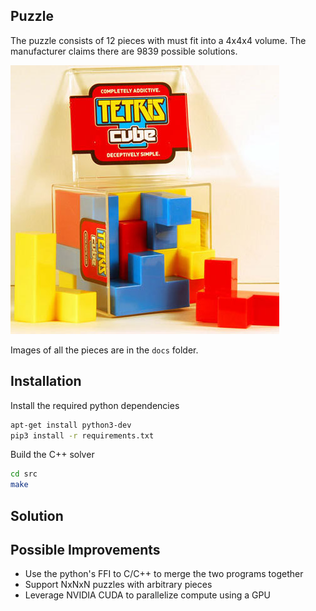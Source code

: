 ## Puzzle

The puzzle consists of 12 pieces with must fit into a 4x4x4 volume. The manufacturer claims there are 9839 possible solutions.

![](docs/puzzle.jpg)

Images of all the pieces are in the `docs` folder.

## Installation

Install the required python dependencies

```bash
apt-get install python3-dev
pip3 install -r requirements.txt 
```

Build the C++ solver

```bash
cd src
make
```



## Solution

## Possible Improvements

- Use the python's FFI to C/C++ to merge the two programs together
- Support NxNxN puzzles with arbitrary pieces
- Leverage NVIDIA CUDA to parallelize compute using a GPU